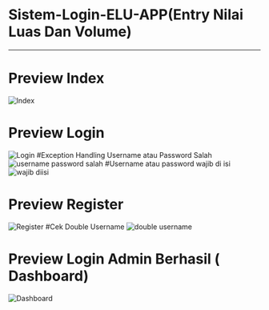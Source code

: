# Sistem-Login-ELU-APP(Entry Nilai Luas Dan Volume)
------------------------------------------------------------------------
# Preview Index
![Index](https://user-images.githubusercontent.com/56224328/134331709-42f0ec8c-dd59-47b7-b6d2-f4d3b06a1179.jpg)
# Preview Login
![Login](https://user-images.githubusercontent.com/56224328/134331734-4158750c-eca0-48a3-9daf-9f91e451c61c.jpg)
#Exception Handling Username atau Password Salah
![username password salah](https://user-images.githubusercontent.com/56224328/134332671-a353db57-ed12-4a75-ad39-43e696129b06.jpg)
#Username atau password wajib di isi
![wajib diisi](https://user-images.githubusercontent.com/56224328/134333053-378edd9c-e83c-4109-8aa8-9b584f1a8f0f.jpg)
# Preview Register
![Register](https://user-images.githubusercontent.com/56224328/134331753-2fd54e69-93ea-4bde-8505-69e71c0502a5.jpg)
#Cek Double Username
![double username](https://user-images.githubusercontent.com/56224328/134332688-a12e04a1-8a73-427b-bdb5-886f9bfb2dba.jpg)
# Preview Login Admin Berhasil ( Dashboard)
![Dashboard](https://user-images.githubusercontent.com/56224328/134331794-b1acaca5-8941-46de-abfe-7722c9b0189e.jpg)
